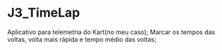 # J3_TimeLap
Aplicativo para telemetria do Kart(no meu caso); Marcar os tempos das voltas, volta mais rápida e tempo médio das voltas;
